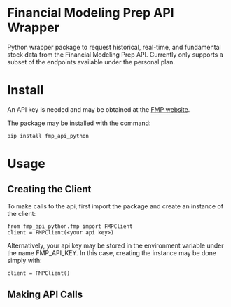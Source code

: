 # Financial Modeling Prep API Wrapper
Python wrapper package to request historical, real-time, and fundamental stock data from the Financial Modeling Prep API. Currently only supports a subset of the endpoints available under the personal plan. 

# Install
An API key is needed and may be obtained at the [FMP website](https://site.financialmodelingprep.com/).

The package may be installed with the command: 
```
pip install fmp_api_python
```

# Usage

## Creating the Client
To make calls to the api, first import the package and create an instance of the client:
```
from fmp_api_python.fmp import FMPClient
client = FMPClient(<your api key>)
```
Alternatively, your api key may be stored in the environment variable under the name FMP_API_KEY. In this case, creating the instance may be done simply with:
```
client = FMPClient()
```

## Making API Calls



